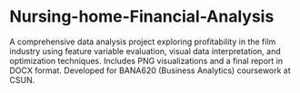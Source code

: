 # Nursing-home-Financial-Analysis
A comprehensive data analysis project exploring profitability in the film industry using feature variable evaluation, visual data interpretation, and optimization techniques. Includes PNG visualizations and a final report in DOCX format. Developed for BANA620 (Business Analytics) coursework at CSUN.
